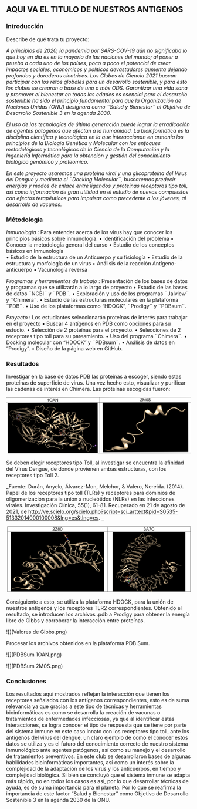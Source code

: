 ## AQUI VA EL TITULO DE NUESTROS ANTIGENOS

### Introducción
Describe de qué trata tu proyecto:

_A principios de 2020, la pandemia por SARS-COV-19 aún no significaba lo que hoy en día es en la mayoría de las naciones del mundo; al poner a prueba a cada uno de los países, poco a poco el potencial de crear impactos sociales, económicos y políticos devastadores aumenta dejando profundas y duraderas cicatrices.
Los Clubes de Ciencia 2021 buscan participar con los retos globales para un desarrollo sostenible, y para esto los clubes se crearon a base de uno o más ODS. Garantizar una vida sana y promover el bienestar en todas las edades es esencial para el desarrollo sostenible ha sido el principio fundamental para que la Organización de Naciones Unidas (ONU) designara como ¨Salud y Bienestar¨ al Objetivo de Desarrollo Sostenible 3 en la agenda 2030._

_El uso de las tecnologías de última generación puede lograr la erradicación de agentes patógenos que afectan a la humanidad. La bioinformática es la disciplina científica y tecnológica en la que interaccionan en armonía los principios de la Biología Genética y Molecular con los enfoques metodológicos y tecnológicos de la Ciencia de la Computación y la Ingeniería Informática para la obtención y gestión del conocimiento biológico genómico y proteómico._

_En este proyecto usaremos una proteína viral y una glicoproteína del Virus del Dengue y mediante el ¨Docking Molecular¨, buscaremos predecir energías y modos de enlace entre ligandos y proteínas receptoras tipo toll, así como información de gran utilidad en el estudio de nuevos compuestos con efectos terapéuticos para impulsar como precedente a los jóvenes, al desarrollo de vacunas._

### Métodología
_Inmunología_ : Para entender acerca de los virus hay que conocer los principios básicos sobre inmunología. 
•	Identificación del problema
•	Conocer la metodología general del curso 
•	Estudio de los conceptos básicos en Inmunología 	
•	Estudio de la estructura de un Anticuerpo y su fisiología
•	Estudio de la estructura y morfología de un virus
•	Análisis de la reacción Antígeno-anticuerpo 
•	Vacunología reversa 

_Programas y herramientas de trabajo_ : Presentación de los bases de datos y programas que se utilizarán a lo largo de proyecto
•	Estudio de las bases de datos ¨NCBI¨ y ¨PDB¨.
•	Exploración y uso de los programas ¨Jalview¨ y ¨Chimera¨.
•	Estudio de las estructuras moleculares en la plataforma ¨PDB¨.
•	Uso de los plataformas como “HDOCK”, ¨Prodigy¨ y ¨PDBsum¨.

_Proyecto_ : Los estudiantes seleccionarán proteínas de interés para trabajar en el proyecto 
•	Buscar 4 antígenos en PDB como opciones para su estudio.
•	Selección de 2 proteínas para el proyecto.
•	Selecciones de 2 receptores tipo toll para su pareamiento. 
•	Uso del programa ¨Chimera¨. 
•	Docking molecular con “HDOCK” y ¨PDBsum¨.
•	Análisis de datos en “Prodigy”.
•	Diseño de la página web en GitHub. 


### Resultados

Investigar en la base de datos PDB las proteínas a escoger, siendo estas proteínas de superficie de virus.
Una vez hecho esto, visualizar y purificar las cadenas de interés en Chimera.
Las proteínas escogidas fueron: 

![](Antigenos.png)

Se deben elegir receptores tipo Toll, al investigar se encuentra la afinidad del Virus Dengue, de donde provienen ambas estructuras, con los receptores tipo Toll 2.

_Fuente:
Durán, Anyelo, Álvarez-Mon, Melchor, & Valero, Nereida. (2014). Papel de los receptores tipo toll (TLRs) y receptores para dominios de oligomerización para la unión a nucleótidos (NLRs) en las infecciones virales. Investigación Clínica, 55(1), 61-81. Recuperado en 21 de agosto de 2021, de http://ve.scielo.org/scielo.php?script=sci_arttext&pid=S0535-51332014000100008&lng=es&tlng=es. _

![](Receptores.png)

Consiguiente a esto, se utiliza la plataforma HDOCK, para la unión de nuestros antígenos y los receptores TLR2 correspondientes.
Obtenido el resultado, se introducen los archivos .pdb a Prodigy para obtener la energía libre de Gibbs y corroborar la interacción entre proteínas.

![](Valores de Gibbs.png)

Procesar los archivos obtenidos en la plataforma PDB Sum.

![](PDBSum 1OAN.png)


![](PDBSum 2M0S.png)

### Conclusiones

Los resultados aquí mostrados reflejan la interacción que tienen los receptores señalados con los antígenos correspondientes, esto es de suma relevancia ya que gracias a este tipo de técnicas y herramientas bioinformáticas es como se desarrolla la creación de vacunas o tratamientos de enfermedades infecciosas, ya que al identificar estas interacciones, se logra conocer el tipo de respuesta que se tiene por parte del sistema inmune en este caso innato con los receptores tipo toll, ante los antígenos del virus del dengue, un claro ejemplo de como el conocer estos datos se utiliza y es el futuro del conocimiento correcto de nuestro sistema inmunológico ante agentes patógenos, así como su manejo y el desarrollo de tratamientos preventivos.
En este club se desarrollaron bases de algunas habilidades bioinformáticas importantes, así como un interés sobre la complejidad de la adaptación de los virus y los anticuerpos, en tiempo y complejidad biológica.
Si bien se concluyó que el sistema inmune se adapta más rápido, no en todos los casos es así, por lo que desarrollar técnicas de ayuda, es de suma importancia para el planeta. Por lo que se reafirma la importancia de este factor “Salud y Bienestar” como Objetivo de Desarrollo Sostenible 3 en la agenda 2030 de la ONU.  

